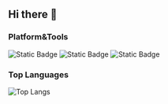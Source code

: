 ## Hi there 👋
### Platform&Tools
<img alt="Static Badge" src="https://img.shields.io/badge/Windows-11-blue?logo=windows&link=https%3A%2F%2Fwww.microsoft.com%2Fen-us%2Fwindows%2Fget-windows-11"> <img alt="Static Badge" src="https://img.shields.io/badge/IDEA-Vscode-blue?logo=visualstudiocode&link=https%3A%2F%2Fcode.visualstudio.com%2F"> <img alt="Static Badge" src="https://img.shields.io/badge/Browser-Edge-blue?logo=microsoftedge&link=https%3A%2F%2Fwww.microsoft.com%2Fzh-cn%2Fedge%2Fdownload%3Fform%3DMA13FJ">





### Top Languages
![Top Langs](https://github-readme-stats.vercel.app/api/top-langs/?username=Stayvae)
<!--
**Stayvae/Stayvae** is a ✨ _special_ ✨ repository because its `README.md` (this file) appears on your GitHub profile.

Here are some ideas to get you started:

- 🔭 I’m currently working on ...
- 🌱 I’m currently learning ...
- 👯 I’m looking to collaborate on ...
- 🤔 I’m looking for help with ...
- 💬 Ask me about ...
- 📫 How to reach me: ...
- 😄 Pronouns: ...
- ⚡ Fun fact: ...
-->
